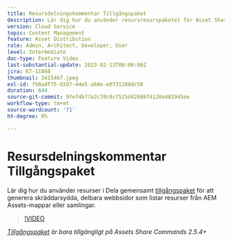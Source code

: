 ```yaml
---
title: Resursdelningskommentar Tillgångspaket
description: Lär dig hur du använder resursresurspaketet för Asset Share Common för att generera skräddarsydda, delningsbara webbsidor som listar resurser från AEM Assets-mappar eller samlingar.
version: Cloud Service
topic: Content Management
feature: Asset Distribution
role: Admin, Architect, Developer, User
level: Intermediate
doc-type: Feature Video
last-substantial-update: 2023-02-13T00:00:00Z
jira: KT-11868
thumbnail: 3415467.jpeg
exl-id: fb8adf75-02d7-44e5-a84e-e0731100dc58
duration: 644
source-git-commit: 9fef4b77a2c70c8cf525d42686f4120e481945ee
workflow-type: tm+mt
source-wordcount: '71'
ht-degree: 0%

---
```


# Resursdelningskommentar Tillgångspaket

Lär dig hur du använder resurser i Dela gemensamt [tillgångspaket](https://opensource.adobe.com/asset-share-commons/pages/asset-kit/overview/) för att generera skräddarsydda, delbara webbsidor som listar resurser från AEM Assets-mappar eller samlingar.

>[!VIDEO](https://video.tv.adobe.com/v/3415467?quality=12&learn=on)

_[Tillgångspaket](https://opensource.adobe.com/asset-share-commons/pages/asset-kit/overview/) är bara tillgängligt på Assets Share Commands 2.5.4+_

